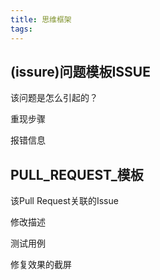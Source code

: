 ```yaml
---
title: 思维框架
tags:
---
```






## (issure)问题模板ISSUE

该问题是怎么引起的？

重现步骤

报错信息

## PULL_REQUEST_模板

该Pull Request关联的Issue

修改描述

测试用例

修复效果的截屏